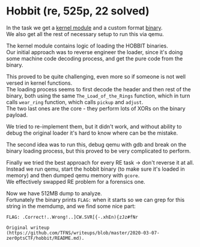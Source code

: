 # Hobbit (re, 525p, 22 solved)

In the task we get a [kernel
module](https://raw.githubusercontent.com/TFNS/writeups/master/2020-03-07-zer0ptsCTF/hobbit/hobbit.ko)
and a custom format
[binary](https://raw.githubusercontent.com/TFNS/writeups/master/2020-03-07-zer0ptsCTF/hobbit/chall.hbt).  
We also get all the rest of necessary setup to run this via qemu.

The kernel module contains logic of loading the HOBBIT binaries.  
Our initial approach was to reverse engineer the loader, since it's doing some
machine code decoding process, and get the pure code from the binary.

This proved to be quite challenging, even more so if someone is not well
versed in kernel functions.  
The loading process seems to first decode the header and then rest of the
binary, both using the same `The_Load_of_the_Rings` function, which in turn
calls `wear_ring` function, which calls `pickup` and `adjust`.  
The two last ones are the core - they perform lots of XORs on the binary
payload.

We tried to re-implement them, but it didn't work, and without ability to
debug the original loader it's hard to know where can be the mistake.

The second idea was to run this, debug qemu with gdb and break on the binary
loading process, but this proved to be very complicated to perform.

Finally we tried the best approach for every RE task -> don't reverse it at
all.  
Instead we run qemu, start the hobbit binary (to make sure it's loaded in
memory) and then dumped qemu memory with `gcore`.  
We effectively swapped RE problem for a forensics one.

Now we have 512MB dump to analyze.  
Fortunately the binary prints `FLAG:` when it starts so we can grep for this
string in the memdump, and we find some nice part:

```  
FLAG: .Correct!..Wrong!..]CW.SVR[{-.xhEn){zJz#fNr

Original writeup
(https://github.com/TFNS/writeups/blob/master/2020-03-07-zer0ptsCTF/hobbit/README.md).